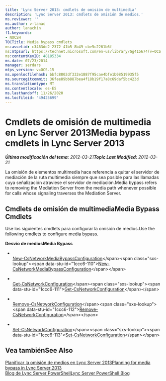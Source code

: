 ```yaml
---
title: 'Lync Server 2013: cmdlets de omisión de multimedia'
description: 'Lync Server 2013: cmdlets de omisión de medios.'
ms.reviewer: ''
ms.author: v-lanac
author: lanachin
f1.keywords:
- NOCSH
TOCTitle: Media bypass cmdlets
ms:assetid: c3463dd2-2372-41b5-8b49-cbe5c2261b6f
ms:mtpsurl: https://technet.microsoft.com/en-us/library/Gg415674(v=OCS.15)
ms:contentKeyID: 48185334
ms.date: 07/23/2014
manager: serdars
mtps_version: v=OCS.15
ms.openlocfilehash: bbfc8802df332e1887f95cae4bfe1b08519935f5
ms.sourcegitcommit: 36fee89bb887bea4f18b19f17a8c69daf5bc423d
ms.translationtype: MT
ms.contentlocale: es-ES
ms.lasthandoff: 11/26/2020
ms.locfileid: "49425699"
---
```

# <a name="media-bypass-cmdlets-in-lync-server-2013"></a><span data-ttu-id="1ccc6-103">Cmdlets de omisión de multimedia en Lync Server 2013</span><span class="sxs-lookup"><span data-stu-id="1ccc6-103">Media bypass cmdlets in Lync Server 2013</span></span>

<div data-xmlns="http://www.w3.org/1999/xhtml">

<div class="topic" data-xmlns="http://www.w3.org/1999/xhtml" data-msxsl="urn:schemas-microsoft-com:xslt" data-cs="https://msdn.microsoft.com/">

<div data-asp="https://msdn2.microsoft.com/asp">



</div>

<div id="mainSection">

<div id="mainBody"><span data-ttu-id="1ccc6-104">

<span> </span></span><span class="sxs-lookup"><span data-stu-id="1ccc6-104">

<span> </span></span></span>

<span data-ttu-id="1ccc6-105">_**Última modificación del tema:** 2012-03-21_</span><span class="sxs-lookup"><span data-stu-id="1ccc6-105">_**Topic Last Modified:** 2012-03-21_</span></span>

<span data-ttu-id="1ccc6-106">La omisión de elementos multimedia hace referencia a quitar el servidor de mediación de la ruta multimedia siempre que sea posible para las llamadas cuya señalización atraviese el servidor de mediación.</span><span class="sxs-lookup"><span data-stu-id="1ccc6-106">Media bypass refers to removing the Mediation Server from the media path whenever possible for calls whose signaling traverses the Mediation Server.</span></span>

<div>

## <a name="media-bypass-cmdlets"></a><span data-ttu-id="1ccc6-107">Cmdlets de omisión de multimedia</span><span class="sxs-lookup"><span data-stu-id="1ccc6-107">Media Bypass Cmdlets</span></span>

<span data-ttu-id="1ccc6-108">Use los siguientes cmdlets para configurar la omisión de medios.</span><span class="sxs-lookup"><span data-stu-id="1ccc6-108">Use the following cmdlets to configure media bypass.</span></span>

<span data-ttu-id="1ccc6-109">**Desvío de medios**</span><span class="sxs-lookup"><span data-stu-id="1ccc6-109">**Media Bypass**</span></span>

  - <span></span>  
    <span data-ttu-id="1ccc6-110">[New-CsNetworkMediaBypassConfiguration](https://technet.microsoft.com/library/Gg425718(v=OCS.15))</span><span class="sxs-lookup"><span data-stu-id="1ccc6-110">[New-CsNetworkMediaBypassConfiguration](https://technet.microsoft.com/library/Gg425718(v=OCS.15))</span></span>

<!-- end list -->

  - <span></span>  
    <span data-ttu-id="1ccc6-111">[Get-CsNetworkConfiguration](https://technet.microsoft.com/library/Gg398140(v=OCS.15))</span><span class="sxs-lookup"><span data-stu-id="1ccc6-111">[Get-CsNetworkConfiguration](https://technet.microsoft.com/library/Gg398140(v=OCS.15))</span></span>

  - <span></span>  
    <span data-ttu-id="1ccc6-112">[Remove-CsNetworkConfiguration](https://technet.microsoft.com/library/Gg398938(v=OCS.15))</span><span class="sxs-lookup"><span data-stu-id="1ccc6-112">[Remove-CsNetworkConfiguration](https://technet.microsoft.com/library/Gg398938(v=OCS.15))</span></span>

  - <span></span>  
    <span data-ttu-id="1ccc6-113">[Set-CsNetworkConfiguration](https://technet.microsoft.com/library/Gg398927(v=OCS.15))</span><span class="sxs-lookup"><span data-stu-id="1ccc6-113">[Set-CsNetworkConfiguration](https://technet.microsoft.com/library/Gg398927(v=OCS.15))</span></span>

</div>

<div>

## <a name="see-also"></a><span data-ttu-id="1ccc6-114">Vea también</span><span class="sxs-lookup"><span data-stu-id="1ccc6-114">See Also</span></span>


[<span data-ttu-id="1ccc6-115">Planificar la omisión de medios en Lync Server 2013</span><span class="sxs-lookup"><span data-stu-id="1ccc6-115">Planning for media bypass in Lync Server 2013</span></span>](lync-server-2013-planning-for-media-bypass.md)  
[<span data-ttu-id="1ccc6-116">Blog de Lync Server PowerShell</span><span class="sxs-lookup"><span data-stu-id="1ccc6-116">Lync Server PowerShell Blog</span></span>](https://go.microsoft.com/fwlink/p/?linkid=203150)  
  

<span data-ttu-id="1ccc6-117"></div>

</div>

<span> </span>

</div>

</div>

</span><span class="sxs-lookup"><span data-stu-id="1ccc6-117"></div>

</div>

<span> </span>

</div>

</div>

</span></span></div>


